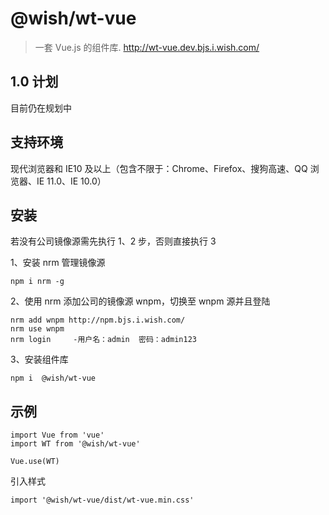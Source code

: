 # @wish/wt-vue

> 一套 Vue.js 的组件库. http://wt-vue.dev.bjs.i.wish.com/

## 1.0 计划

目前仍在规划中

## 支持环境

现代浏览器和 IE10 及以上（包含不限于：Chrome、Firefox、搜狗高速、QQ 浏览器、IE 11.0、IE 10.0）

## 安装

若没有公司镜像源需先执行 1、2 步，否则直接执行 3

1、安装 nrm 管理镜像源

```
npm i nrm -g
```

2、使用 nrm 添加公司的镜像源 wnpm，切换至 wnpm 源并且登陆

```
nrm add wnpm http://npm.bjs.i.wish.com/
nrm use wnpm
nrm login     -用户名：admin  密码：admin123
```

3、安装组件库

```
npm i  @wish/wt-vue
```

## 示例

```
import Vue from 'vue'
import WT from '@wish/wt-vue'

Vue.use(WT)
```

引入样式

```
import '@wish/wt-vue/dist/wt-vue.min.css'
```
